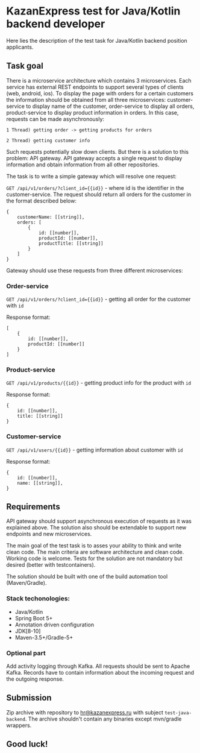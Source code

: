 # KazanExpress test for Java/Kotlin backend developer
Here lies the description of the test task for Java/Kotlin backend position applicants.
## Task goal
There is a microservice architecture which contains 3 microservices. Each service has external REST endpoints to support several types of clients (web, android, ios). To display the page with orders for a certain customers the information should be obtained from all three microservices: customer-service to display name of the customer, order-service to display all orders, product-service to display product information in orders. In this case, requests can be made asynchronously:

`1 Thread) getting order -> getting products for orders`

`2 Thread) getting customer info`

Such requests potentially slow down clients. But there is a solution to this problem: API gateway. API gateway accepts a single request to display information and obtain information from all other repositories. 

The task is to write a simple gateway which will resolve one request:

`GET /api/v1/orders/?client_id={{id}}` - where id is the identifier in the customer-service. The request should return all orders for the customer in the format described below:
```
{
	customerName: [[string]],
	orders: [
		{
			id: [[number]],
			productId: [[number]],
			productTitle: [[string]]
		}
	]
}
```

Gateway should use these requests from three different microservices:

### Order-service

`GET /api/v1/orders/?client_id={{id}}` - getting all order for the customer with `id`

Response format: 
```
[
	{
		id: [[number]],
		productId: [[number]]
	}
]
```

### Product-service

`GET /api/v1/products/{{id}}` - getting product info for the product with `id`

Response format:
```
{
	id: [[number]],
	title: [[string]]
}
```

### Customer-service

`GET /api/v1/users/{{id}}` - getting information about customer with `id`

Response format:
```
{
	id: [[number]],
	name: [[string]],
}
```

## Requirements

API gateway should support asynchronous execution of requests as it was explained above. The solution also should be extendable to support new endpoints and new microservices.

The main goal of the test task is to asses your ability to think and write clean code. The main criteria are software architecture and clean code. Working code is welcome. Tests for the solution are not mandatory but desired (better with testcontainers).

The solution should be built with one of the build automation tool (Maven/Gradle).

### Stack techonologies:
* Java/Kotlin
* Spring Boot 5+
* Annotation driven configuration
* JDK[8-10]
* Maven-3.5+/Gradle-5+

### Optional part
Add activity logging through Kafka. All requests should be sent to Apache Kafka. Records have to contain information about the incoming request and the outgoing response.

## Submission
Zip archive with repository to hr@kazanexpress.ru with subject `test-java-backend`. The archive shouldn't contain any binaries except mvn/gradle wrappers.
## Good luck!
